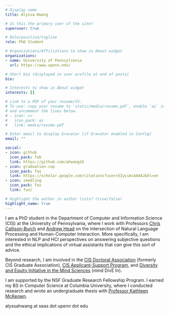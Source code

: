 ```yaml
---
# Display name
title: Alyssa Hwang

# Is this the primary user of the site?
superuser: true

# Role/position/tagline
role: PhD Student

# Organizations/Affiliations to show in About widget
organizations:
- name: University of Pennsylvania
  url: https://www.upenn.edu/

# Short bio (displayed in user profile at end of posts)
bio: 

# Interests to show in About widget
interests: []

# Link to a PDF of your resume/CV.
# To use: copy your resume to `static/media/resume.pdf`, enable `ai` icons in `params.toml`, 
# and uncomment the lines below.
# - icon: cv
#   icon_pack: ai
#   link: media/resume.pdf

# Enter email to display Gravatar (if Gravatar enabled in Config)
email: ""

social:
- icon: github
  icon_pack: fab
  link: https://github.com/ahwang16
- icon: graduation-cap
  icon_pack: fas
  link: https://scholar.google.com/citations?user=5IyLsmcAAAAJ&hl=en
- icon: seedling
  icon_pack: fas
  link: fun/

# Highlight the author in author lists? (true/false)
highlight_name: true
---
```

I am a PhD student in the Department of Computer and Information Science (CIS) 
at the University of Pennsylvania, where I work with Professors [Chris
Callison-Burch](https://www.cis.upenn.edu/~ccb/) and
[Andrew Head](https://andrewhead.info/) on the intersection of Natural Language
Processing and Human-Computer Interaction. More specifically, I am interested in
NLP and HCI perspectives on answering subjective questions and the ethical
implications of virtual assistants that _can_ give this sort of advice.

Beyond research, I am involved in the
[CIS Doctoral Association](https://www.seas.upenn.edu/~cisga/)
(formerly CIS Graduate Association), [CIS Applicant-Support Program](https://www.cis.upenn.edu/graduate/program-offerings/doctoral-program/), and [Diversity and Equity Initiative
in the Mind Sciences](https://web.sas.upenn.edu/dive/) (mind DivE In).

I am supported by the NSF Graduate Research Fellowship Program. I earned my BS in
Computer Science at Columbia University, where I conducted research and wrote an
undergraduate thesis with [Professor Kathleen McKeown](http://www.cs.columbia.edu/~kathy/).

alyssahwang at seas dot upenn dot edu